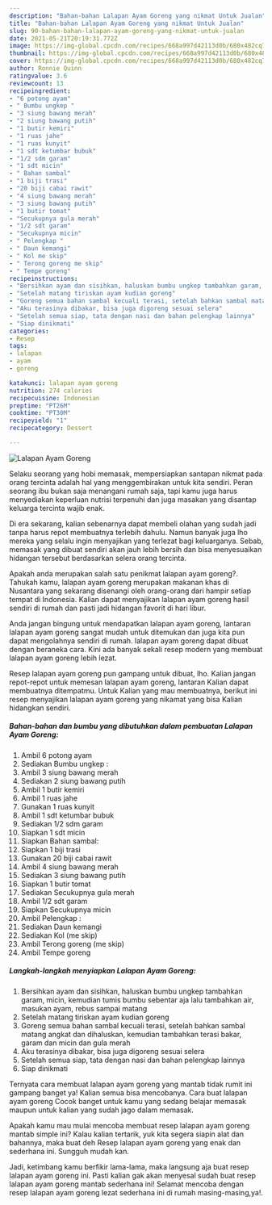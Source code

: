 ```yaml
---
description: "Bahan-bahan Lalapan Ayam Goreng yang nikmat Untuk Jualan"
title: "Bahan-bahan Lalapan Ayam Goreng yang nikmat Untuk Jualan"
slug: 90-bahan-bahan-lalapan-ayam-goreng-yang-nikmat-untuk-jualan
date: 2021-05-21T20:19:31.772Z
image: https://img-global.cpcdn.com/recipes/668a997d42113d0b/680x482cq70/lalapan-ayam-goreng-foto-resep-utama.jpg
thumbnail: https://img-global.cpcdn.com/recipes/668a997d42113d0b/680x482cq70/lalapan-ayam-goreng-foto-resep-utama.jpg
cover: https://img-global.cpcdn.com/recipes/668a997d42113d0b/680x482cq70/lalapan-ayam-goreng-foto-resep-utama.jpg
author: Ronnie Quinn
ratingvalue: 3.6
reviewcount: 13
recipeingredient:
- "6 potong ayam"
- " Bumbu ungkep "
- "3 siung bawang merah"
- "2 siung bawang putih"
- "1 butir kemiri"
- "1 ruas jahe"
- "1 ruas kunyit"
- "1 sdt ketumbar bubuk"
- "1/2 sdm garam"
- "1 sdt micin"
- " Bahan sambal"
- "1 biji trasi"
- "20 biji cabai rawit"
- "4 siung bawang merah"
- "3 siung bawang putih"
- "1 butir tomat"
- "Secukupnya gula merah"
- "1/2 sdt garam"
- "Secukupnya micin"
- " Pelengkap "
- " Daun kemangi"
- " Kol me skip"
- " Terong goreng me skip"
- " Tempe goreng"
recipeinstructions:
- "Bersihkan ayam dan sisihkan, haluskan bumbu ungkep tambahkan garam, micin, kemudian tumis bumbu sebentar aja lalu tambahkan air, masukan ayam, rebus sampai matang"
- "Setelah matang tiriskan ayam kudian goreng"
- "Goreng semua bahan sambal kecuali terasi, setelah bahkan sambal matang angkat dan dihaluskan, kemudian tambahkan terasi bakar, garam dan micin dan gula merah"
- "Aku terasinya dibakar, bisa juga digoreng sesuai selera"
- "Setelah semua siap, tata dengan nasi dan bahan pelengkap lainnya"
- "Siap dinikmati"
categories:
- Resep
tags:
- lalapan
- ayam
- goreng

katakunci: lalapan ayam goreng 
nutrition: 274 calories
recipecuisine: Indonesian
preptime: "PT26M"
cooktime: "PT30M"
recipeyield: "1"
recipecategory: Dessert

---
```



![Lalapan Ayam Goreng](https://img-global.cpcdn.com/recipes/668a997d42113d0b/680x482cq70/lalapan-ayam-goreng-foto-resep-utama.jpg)

Selaku seorang yang hobi memasak, mempersiapkan santapan nikmat pada orang tercinta adalah hal yang menggembirakan untuk kita sendiri. Peran seorang ibu bukan saja menangani rumah saja, tapi kamu juga harus menyediakan keperluan nutrisi terpenuhi dan juga masakan yang disantap keluarga tercinta wajib enak.

Di era  sekarang, kalian sebenarnya dapat membeli olahan yang sudah jadi tanpa harus repot membuatnya terlebih dahulu. Namun banyak juga lho mereka yang selalu ingin menyajikan yang terlezat bagi keluarganya. Sebab, memasak yang dibuat sendiri akan jauh lebih bersih dan bisa menyesuaikan hidangan tersebut berdasarkan selera orang tercinta. 



Apakah anda merupakan salah satu penikmat lalapan ayam goreng?. Tahukah kamu, lalapan ayam goreng merupakan makanan khas di Nusantara yang sekarang disenangi oleh orang-orang dari hampir setiap tempat di Indonesia. Kalian dapat menyajikan lalapan ayam goreng hasil sendiri di rumah dan pasti jadi hidangan favorit di hari libur.

Anda jangan bingung untuk mendapatkan lalapan ayam goreng, lantaran lalapan ayam goreng sangat mudah untuk ditemukan dan juga kita pun dapat mengolahnya sendiri di rumah. lalapan ayam goreng dapat dibuat dengan beraneka cara. Kini ada banyak sekali resep modern yang membuat lalapan ayam goreng lebih lezat.

Resep lalapan ayam goreng pun gampang untuk dibuat, lho. Kalian jangan repot-repot untuk memesan lalapan ayam goreng, lantaran Kalian dapat membuatnya ditempatmu. Untuk Kalian yang mau membuatnya, berikut ini resep menyajikan lalapan ayam goreng yang nikamat yang bisa Kalian hidangkan sendiri.

<!--inarticleads1-->

##### Bahan-bahan dan bumbu yang dibutuhkan dalam pembuatan Lalapan Ayam Goreng:

1. Ambil 6 potong ayam
1. Sediakan  Bumbu ungkep :
1. Ambil 3 siung bawang merah
1. Sediakan 2 siung bawang putih
1. Ambil 1 butir kemiri
1. Ambil 1 ruas jahe
1. Gunakan 1 ruas kunyit
1. Ambil 1 sdt ketumbar bubuk
1. Sediakan 1/2 sdm garam
1. Siapkan 1 sdt micin
1. Siapkan  Bahan sambal:
1. Siapkan 1 biji trasi
1. Gunakan 20 biji cabai rawit
1. Ambil 4 siung bawang merah
1. Sediakan 3 siung bawang putih
1. Siapkan 1 butir tomat
1. Sediakan Secukupnya gula merah
1. Ambil 1/2 sdt garam
1. Siapkan Secukupnya micin
1. Ambil  Pelengkap :
1. Sediakan  Daun kemangi
1. Sediakan  Kol (me skip)
1. Ambil  Terong goreng (me skip)
1. Ambil  Tempe goreng




<!--inarticleads2-->

##### Langkah-langkah menyiapkan Lalapan Ayam Goreng:

1. Bersihkan ayam dan sisihkan, haluskan bumbu ungkep tambahkan garam, micin, kemudian tumis bumbu sebentar aja lalu tambahkan air, masukan ayam, rebus sampai matang
1. Setelah matang tiriskan ayam kudian goreng
1. Goreng semua bahan sambal kecuali terasi, setelah bahkan sambal matang angkat dan dihaluskan, kemudian tambahkan terasi bakar, garam dan micin dan gula merah
1. Aku terasinya dibakar, bisa juga digoreng sesuai selera
1. Setelah semua siap, tata dengan nasi dan bahan pelengkap lainnya
1. Siap dinikmati




Ternyata cara membuat lalapan ayam goreng yang mantab tidak rumit ini gampang banget ya! Kalian semua bisa mencobanya. Cara buat lalapan ayam goreng Cocok banget untuk kamu yang sedang belajar memasak maupun untuk kalian yang sudah jago dalam memasak.

Apakah kamu mau mulai mencoba membuat resep lalapan ayam goreng mantab simple ini? Kalau kalian tertarik, yuk kita segera siapin alat dan bahannya, maka buat deh Resep lalapan ayam goreng yang enak dan sederhana ini. Sungguh mudah kan. 

Jadi, ketimbang kamu berfikir lama-lama, maka langsung aja buat resep lalapan ayam goreng ini. Pasti kalian gak akan menyesal sudah buat resep lalapan ayam goreng mantab sederhana ini! Selamat mencoba dengan resep lalapan ayam goreng lezat sederhana ini di rumah masing-masing,ya!.

